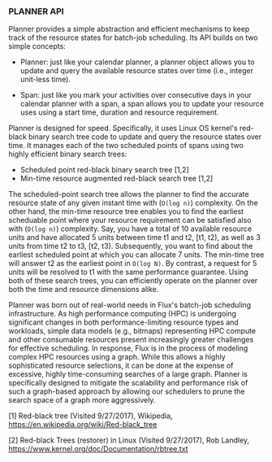### PLANNER API

Planner provides a simple abstraction and efficient mechanisms
to keep track of the resource states for batch-job scheduling.
Its API builds on two simple concepts:

- Planner: just like your calendar planner, a planner object
allows you to update and query the available resource states over
time (i.e., integer unit-less time).

- Span: just like you mark your activities over consecutive days
in your calendar planner with a span, a span
allows you to update your resource uses using a start time,
duration and resource requirement.

Planner is designed for speed. Specifically,
it uses Linux OS kernel's red-black binary search tree code
to update and query the resource states over time.
It manages each of the two scheduled points of spans
using two highly efficient binary search trees:

- Scheduled point red-black binary search tree [1,2]
- Min-time resource augmented red-black search tree [1,2]

The scheduled-point search tree allows the planner to find the
accurate resource state of any given instant time with
(`O(log n)`) complexity.
On the other hand, the min-time resource tree enables you to find
the earliest scheduable point where your resource
requirement can be satisfied also with (`O(log n)`) complexity.
Say, you have a total of 10 available resource units and have
allocated 5 units between time t1 and t2,
[t1, t2), as well as 3 units from time t2 to t3, [t2, t3).
Subsequently, you want to find about the earliest scheduled point at which you
can allocate 7 units. The min-time tree will answer t2 as the
earliest point in `O(log N)`. By contrast, a request for 5 units
will be resolved to t1 with the same performance guarantee.
Using both of these search trees, you can efficiently operate
on the planner over both the time and resource dimensions alike.

Planner was born out of real-world needs in Flux's
batch-job scheduling infrastructure. As high performance
computing (HPC) is undergoing significant changes
in both performance-limiting resource types
and workloads, simple data models
(e.g., bitmaps) representing HPC compute and other
consumable resources present increasingly greater
challenges for effective scheduling. In response,
Flux is in the process of modeling complex HPC
resources using a graph. While this
allows a highly sophisticated resource selections,
it can be done at the expense of excessive, highly
time-consuming searches of a large graph.
Planner is specifically designed to mitigate
the scalability and performance risk of such a graph-based
approach by allowing our schedulers to prune the search
space of a graph more aggressively.

[1] Red-black tree (Visited 9/27/2017), Wikipedia,
https://en.wikipedia.org/wiki/Red-black_tree

[2] Red-black Trees (restorer) in Linux (Visited 9/27/2017), Rob Landley,
https://www.kernel.org/doc/Documentation/rbtree.txt

